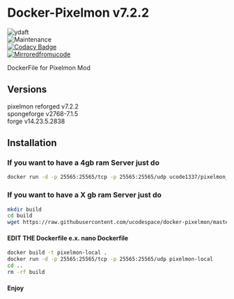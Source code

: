 # Docker-Pixelmon v7.2.2
![ydaft](https://forthebadge.com/images/badges/you-didnt-ask-for-this.svg)
<br>
![Maintenance](https://img.shields.io/badge/Maintained%3F-yes-green.svg) 
<br>
[![Codacy Badge](https://api.codacy.com/project/badge/Grade/2d4b9c99d204400fa5ee652734d25974)](https://www.codacy.com/manual/ucodespace/docker-pixelmon?utm_source=github.com&amp;utm_medium=referral&amp;utm_content=ucodespace/docker-pixelmon&amp;utm_campaign=Badge_Grade)
<br>
[![Mirroredfromucode](https://img.shields.io/badge/Mirrored-from%20ucodespace--git-blue)](https://git.ucode.space)

DockerFile for Pixelmon Mod
## Versions
pixelmon reforged v7.2.2<br/>
spongeforge v2768-7.1.5<br/>
forge v14.23.5.2838<br/>

## Installation

### If you want to have a 4gb ram Server just do
```bash
docker run -d -p 25565:25565/tcp -p 25565:25565/udp ucode1337/pixelmon_reforged
```

### If you want to have a X gb ram Server just do
```bash
mkdir build
cd build
wget https://raw.githubusercontent.com/ucodespace/docker-pixelmon/master/Dockerfile
```
#### EDIT THE Dockerfile e.x. nano Dockerfile
```bash
docker build -t pixelmon-local .
docker run -d -p 25565:25565/tcp -p 25565:25565/udp pixelmon-local
cd ..
rm -rf build
```

#### Enjoy

